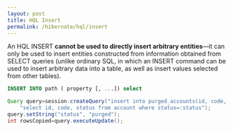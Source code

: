 ```yaml
---
layout: post
title: HQL Insert
permalink: /hibernate/hql/insert
---
```


An HQL INSERT **cannot be used to directly insert arbitrary entities**—it can only be used to insert entities constructed from information obtained from SELECT queries (unlike ordinary SQL, in which an INSERT command can be used to insert arbitrary data into a table, as well as insert values selected from other tables).

```sql
INSERT INTO path ( property [, ...]) select 
```

```java
Query query=session.createQuery("insert into purged_accounts(id, code, status) "+
    "select id, code, status from account where status=:status");
query.setString("status", "purged");
int rowsCopied=query.executeUpdate();
```
